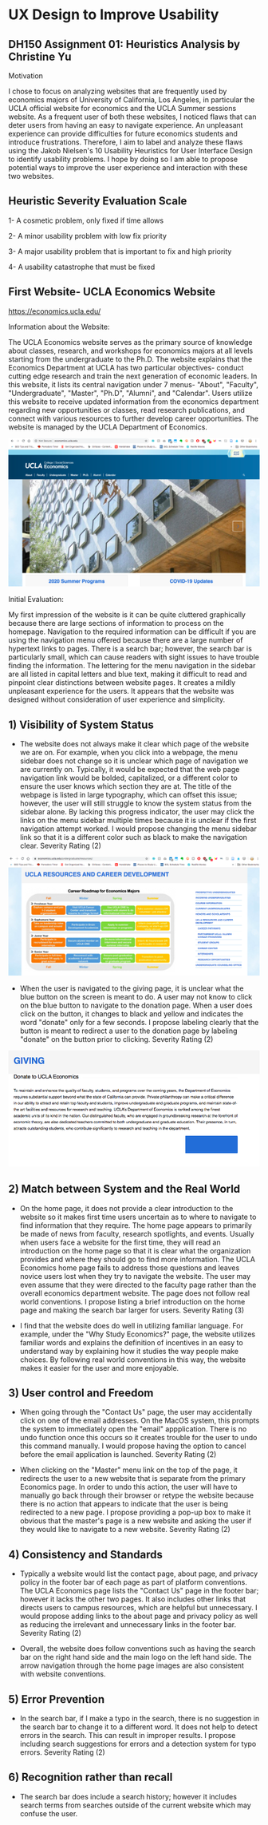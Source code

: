 # UX Design to Improve Usability 
## DH150 Assignment 01: Heuristics Analysis by Christine Yu

Motivation 

I chose to focus on analyzing websites that are frequently used by economics majors of University of California, Los Angeles, in particular the UCLA official website for economics and the UCLA Summer sessions website. As a frequent user of both these websites, I noticed flaws that can deter users from having an easy to navigate experience. An unpleasant experience can provide difficulties for future economics students and introduce frustrations. Therefore, I aim to label and analyze these flaws using the Jakob Nielsen's 10 Usability Heuristics for User Interface Design to identify usability problems. I hope by doing so I am able to propose potential ways to improve the user experience and interaction with these two websites. 

## Heuristic Severity Evaluation Scale

1- A cosmetic problem, only fixed if time allows

2- A minor usability problem with low fix priority

3- A major usability problem that is important to fix and high priority

4- A usability catastrophe that must be fixed 

## First Website- UCLA Economics Website
https://economics.ucla.edu/

Information about the Website:
  
  The UCLA Economics website serves as the primary source of knowledge about classes, research, and workshops for economics majors at all levels starting from the undergraduate to the Ph.D. The website explains that the Economics Department at UCLA has two particular objectives- conduct cutting edge research and train the next generation of economic leaders. In this website, it lists its central navigation under 7 menus- "About", "Faculty", "Undergraduate", "Master", "Ph.D", "Alumni", and "Calendar". Users utilize this website to receive updated information from the economics department regarding new opportunities or classes, read research publications, and connect with various resources to further develop career opportunities. The website is managed by the UCLA Department of Economics. 
  
<img src="./Economics department homepage.png" width=”50%”>

Initial Evaluation:

My first impression of the website is it can be quite cluttered graphically because there are large sections of information to process on the homepage. Navigation to the required information can be difficult if you are using the navigation menu offered because there are a large number of hypertext links to pages. There is a search bar; however, the search bar is particularly small, which can cause readers with sight issues to have trouble finding the information. The lettering for the menu navigation in the sidebar are all listed in capital letters and blue text, making it difficult to read and pinpoint clear distinctions between website pages. It creates a mildly unpleasant experience for the users. It appears that the website was designed without consideration of user experience and simplicity. 

## 1) Visibility of System Status

 - The website does not always make it clear which page of the website we are on. For example, when you click into a webpage, the menu sidebar does not change so it is unclear which page of navigation we are currently on. Typically, it would be expected that the web page navigation link would be bolded, capitalized, or a different color to ensure the user knows which section they are at. The title of the webpage is listed in large typography, which can offset this issue; however, the user will still struggle to know the system status from the sidebar alone. By lacking this progress indicator, the user may click the links on the menu sidebar multiple times because it is unclear if the first navigation attempt worked. I would propose changing the menu sidebar link so that it is a different color such as black to make the navigation clear. Severity Rating (2)

<img src="./Website sidebar.png" width=”50%”>

- When the user is navigated to the giving page, it is unclear what the blue button on the screen is meant to do. A user may not know to click on the blue button to navigate to the donation page. When a user does click on the button, it changes to black and yellow and indicates the word "donate" only for a few seconds. I propose labeling clearly that the button is meant to redirect a user to the donation page by labeling "donate" on the button prior to clicking. Severity Rating (2)

<img src="./Giving.png" width=”50%”>

## 2) Match between System and the Real World

- On the home page, it does not provide a clear introduction to the website so it makes first time users uncertain as to where to navigate to find information that they require. The home page appears to primarily be made of news from faculty, research spotlights, and events. Usually when users face a website for the first time, they will read an introduction on the home page so that it is clear what the organization provides and where they should go to find more information. The UCLA Economics home page fails to address those questions and leaves novice users lost when they try to navigate the website. The user may even assume that they were directed to the faculty page rather than the overall economics department website. The page does not follow real world conventions. I propose listing a brief introduction on the home page and making the search bar larger for users. Severity Rating (3)

- I find that the website does do well in utilizing familiar language. For example, under the "Why Study Economics?" page, the website utilizes familiar words and explains the definition of incentives in an easy to understand way by explaining how it studies the way people make choices. By following real world conventions in this way, the website makes it easier for the user and more enjoyable. 

## 3) User control and Freedom

- When going through the "Contact Us" page, the user may accidentally click on one of the email addresses. On the MacOS system, this prompts the system to immediately open the "email" appplication. There is no undo function once this occurs so it creates trouble for the user to undo this command manually. I would propose having the option to cancel before the email application is launched. Severity Rating (2)

- When clicking on the "Master" menu link on the top of the page, it redirects the user to a new website that is separate from the primary Economics page. In order to undo this action, the user will have to manually go back through their browser or retype the website because there is no action that appears to indicate that the user is being redirected to a new page. I propose providing a pop-up box to make it obvious that the master's page is a new website and asking the user if they would like to navigate to a new website. Severity Rating (2)

## 4) Consistency and Standards

- Typically a website would list the contact page, about page, and privacy policy in the footer bar of each page as part of platform conventions. The UCLA Economics page lists the "Contact Us" page in the footer bar; however it lacks the other two pages. It also includes other links that directs users to campus resources, which are helpful but unnecessary. I would propose adding links to the about page and privacy policy as well as reducing the irrelevant and unnecessary links in the footer bar. Severity Rating (2)

- Overall, the website does follow conventions such as having the search bar on the right hand side and the main logo on the left hand side. The arrow navigation through the home page images are also consistent with website conventions.

## 5) Error Prevention

- In the search bar, if I make a typo in the search, there is no suggestion in the search bar to change it to a different word. It does not help to detect errors in the search. This can result in improper results. I propose including search suggestions for errors and a detection system for typo errors. Severity Rating (2)

## 6) Recognition rather than recall

- The search bar does include a search history; however it includes search terms from searches outside of the current website which may confuse the user. 




